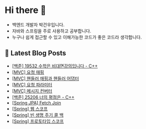 # Hi there 👋

- 백엔드 개발자 박건우입니다.
- 자바와 스프링을 주로 사용하고 공부합니다.
- 누구나 쉽게 접근할 수 있고 이해가능한 코드가 좋은 코드라 생각합니다.

## 📕 Latest Blog Posts

<ul><li><a href='https://gwoprk98.tistory.com/60' target='_blank'>[백준] 19532 수학은 비대면강의입니다 - C++</a></li><li><a href='https://gwoprk98.tistory.com/59' target='_blank'>[MVC] 요청 매핑</a></li><li><a href='https://gwoprk98.tistory.com/58' target='_blank'>[MVC] 핸들러 매핑과 핸들러 어댑터</a></li><li><a href='https://gwoprk98.tistory.com/57' target='_blank'>[MVC] 요청 파라미터</a></li><li><a href='https://gwoprk98.tistory.com/56' target='_blank'>[MVC] 메시지 컨버터</a></li><li><a href='https://gwoprk98.tistory.com/55' target='_blank'>[백준] 25206 너의 평점은 - C++</a></li><li><a href='https://gwoprk98.tistory.com/54' target='_blank'>[Spring JPA] Fetch Join</a></li><li><a href='https://gwoprk98.tistory.com/53' target='_blank'>[Spring] 웹 스코프</a></li><li><a href='https://gwoprk98.tistory.com/48' target='_blank'>[Spring] 빈 생명 주기 콜 백</a></li><li><a href='https://gwoprk98.tistory.com/52' target='_blank'>[Spring] 프로토타입 스코프</a></li></ul>